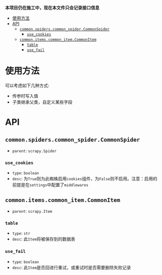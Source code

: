 **本项目仍在施工中，现在本文件只会记录接口信息**

- [使用方法](#使用方法)
- [API](#api)
	- [`common.spiders.common_spider.CommonSpider`](#commonspiderscommon_spidercommonspider)
		- [`use_cookies`](#use_cookies)
	- [`common.items.common_item.CommonItem`](#commonitemscommon_itemcommonitem)
		- [`table`](#table)
		- [`use_fail`](#use_fail)

# 使用方法

可以考虑如下几种方式:
- 传参时写入值
- 子类继承父类，自定义某些字段

# API

## `common.spiders.common_spider.CommonSpider`

- `parent`: `scrapy.Spider`

### `use_cookies`

- `type`: `boolean`
- `desc`: 为`True`则为此蜘蛛启用`cookies`组件，为`False`则不启用。注意：启用的前提是在`settings`中配置了`middlewares`

## `common.items.common_item.CommonItem`

- `parent`: `scrapy.Item`

### `table`

- `type`: `str`
- `desc`: 此`Item`将被保存到的数据表

### `use_fail`

- `type`: `boolean`
- `desc`: 此`Item`是否回进行重试，或重试时是否需要删除失败记录
